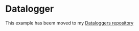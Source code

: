 # Datalogger

This example has beem moved to my [Dataloggers repository](https://tigoe.github.io/DataloggingExamples/)